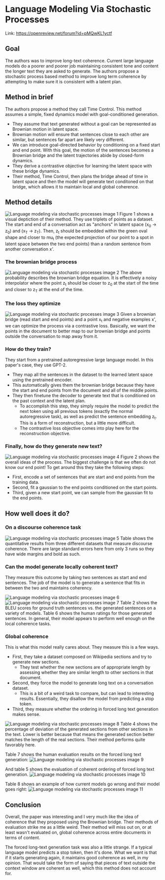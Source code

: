 # Language Modeling Via Stochastic Processes
Link: https://openreview.net/forum?id=pMQwKL1yctf

## Goal
The authors was to improve long-text coherence. Current large language models do a poorer and poorer job maintaining consistent tone and content the longer text they are asked to generate. The authors propose a stochastic process based method to improve long term coherence by attempting to make sure it is consistent with a latent plan.

## Method in brief
The authors propose a method they call Time Control. This method assumes a simple, fixed dynamics model with goal-conditioned generation.
- They assume that text generated without a goal can be represented as Brownian motion in latent space.
- Brownian motion will ensure that sentences close to each other are similar, but sentences far apart are likely very different.
- We can introduce goal-directed behavior by conditioning on a fixed start and end point. With this goal, the motion of the sentences becomes a Brownian bridge and the latent trajectories abide by closed-form dynamics.
- They derive a contrastive objective for learning the latent space with these bridge dynamics.
- Their method, Time Control, then plans the bridge ahead of time in latent space and then the model will generate text conditoned on that bridge, which allows it to maintain local and global coherence.

## Method details
![Language modeling via stochastic processes image 1]({{site.url}}/assets/images/lm-via-sp/image-1.png)
Figure 1 shows a visual deptiction of their method. They use triplets of points as a dataset. The start and end of a conversation act as "anchors" in latent space (x<sub>0</sub> -> z<sub>0</sub>) and (x<sub>T</sub> -> z<sub>T</sub>). Then, z<sub>t</sub> should be embedded within the green oval shape and closer to mu<sub>t</sub> (the expected projection of our point to a spot in latent space between the two end points) than a random sentence from another conversation x'. 

### The brownian bridge process
![Language modeling via stochastic processes image 2]({{site.url}}/assets/images/lm-via-sp/image-2.png)
The above probability describes the brownian bridge equation. It is effectively a noisy interpolator where the point z<sub>t</sub> should be closer to z<sub>0</sub> at the start of the time and closer to z<sub>T</sub> at the end of the time.

### The loss they optimize
![Language modeling via stochastic processes image 3]({{site.url}}/assets/images/lm-via-sp/image-3.png)
Given a brownian bridge (read start and end points) and a point x<sub>t</sub> and negative examples x', we can optimize the process via a contrastive loss. Basically, we want the points in the document to better map to our brownian bridge and points outside the conversation to map away from it.

### How do they train?
They start from a pretrained autoregressive large language model. In this paper's case, they use GPT-2.
- They map all the sentences in the dataset to the learned latent space using the pretrained encoder.
- This automatically gives them the brownian bridge because they have the start and end points from the document and all of the middle points.
- They then finetune the decoder to generate text that is conditioned on the past context and the latent plan.
	- To accomplish this step, they simply require the model to predict the next token using all previous tokens (exactly the normal autoregressive task), as well as predict the sentence embedding z<sub>t</sub>. This is a form of reconstruction, but a little more difficult.
	- The contrastive loss objective comes into play here for the reconstruction objective.

### Finally, how do they generate new text?
![Language modeling via stochastic processes image 4]({{site.url}}/assets/images/lm-via-sp/image-4.png)
Figure 2 shows the overall ideas of the process. The biggest challenge is that we often do not know our end point! To get around this they take the following steps:
- First, encode a set of sentences that are start and end points from the training data.
- Second, fit a gaussian to the end points conditioned on the start points.
- Third, given a new start point, we can sample from the gaussian fit to the end points.

## How well does it do?
### On a discourse coherence task
![Language modeling via stochastic processes image 5]({{site.url}}/assets/images/lm-via-sp/image-5.png)
Table shows the quantitative results from three different datasets that measure discourse coherence. There are large standard errors here from only 3 runs so they have wide margins and bold as such.

### Can the model generate locally coherent text?
They measure this outcome by taking two sentences as start and end sentences. The job of the model is to generate a sentence that fits in between the two and maintains coherency.

![Language modeling via stochastic processes image 6]({{site.url}}/assets/images/lm-via-sp/image-6.png)
![Language modeling via stochastic processes image 7]({{site.url}}/assets/images/lm-via-sp/image-7.png)
Table 2 shows the BLEU scores for ground truth sentences vs. the generated sentences on a variety of models. Table 6 shows the human ratings for those generated sentences. In general, their model appears to perform well enough on the local coherence tasks.

### Global coherence
This is what this model really cares about. They measure this is a few ways.
- First, they take a dataset composed on Wikipedia sections and try to generate new sections.
	- They test whether the new sections are of appropriate length by assessing whether they are similar length to other sections in that document.
- Second, they force the model to generate long text on a conversation dataset.
	- This is a bit of a weird task to compare, but can lead to interesting results. Essentially, they disallow the model from predicting a stop token.
- Third, they measure whether the ordering in forced long text generation makes sense.

![Language modeling via stochastic processes image 8]({{site.url}}/assets/images/lm-via-sp/image-8.png)
Table 4 shows the percentage of deviation of the generated sections from other sections in the text. Lower is better because that means the generated section better matches the length of the real sections. Their method performs quite favorably here.

Table 7 shows the human evaluation results on the forced long text generation:
![Language modeling via stochastic processes image 9]({{site.url}}/assets/images/lm-via-sp/image-9.png)

And table 5 shows the evaluation of coherent ordering of forced long text generation.
![Language modeling via stochastic processes image 10]({{site.url}}/assets/images/lm-via-sp/image-10.png)

Table 8 shows an example of how current models go wrong and their model goes right:
![Language modeling via stochastic processes image 11]({{site.url}}/assets/images/lm-via-sp/image-11.png)

## Conclusion
Overall, the paper was interesting and I very much like the idea of coherence that they proposed using the Brownian bridge. Their methods of evaluation strike me as a little weird. Their method will miss out on, or at least wasn't evaluated on, global coherence across entire documents in terms of content.

The forced long-text generation task was also a little strange. If a typical language model predicts a stop token, then it's done. What we want is that if it starts generating again, it maintains good coherence as well, in my opinion. That would take the form of saying that pieces of text outside the context window are coherent as well, which this method does not account for.